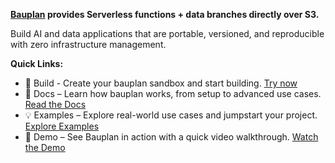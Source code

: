 **[Bauplan](https://www.bauplanlabs.com) provides Serverless functions + data branches directly over S3.**

Build AI and data applications that are portable, versioned, and reproducible with zero infrastructure management.  

**Quick Links:**
- 🔨 Build - Create your bauplan sandbox and start building. [Try now](https://www.bauplanlabs.com/#join)
- 📖 Docs – Learn how bauplan works, from setup to advanced use cases. [Read the Docs](https://docs.bauplanlabs.com/en/latest/)
- 💡 Examples – Explore real-world use cases and jumpstart your project. [Explore Examples](https://docs.bauplanlabs.com/en/latest/examples/index.html)
- 🎥 Demo – See Bauplan in action with a quick video walkthrough. [Watch the Demo](https://www.loom.com/share/02e62640d0ec492697066133be2d45ce)
